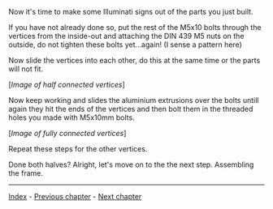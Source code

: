 Now it's time to make some Illuminati signs out of the parts you just built.

If you have not already done so, put the rest of the M5x10 bolts through the vertices from the inside-out and attaching the DIN 439 M5 nuts on the outside, do not tighten these bolts yet...again! (I sense a pattern here)

Now slide the vertices into each other, do this at the same time or the parts will not fit.

[*Image of half connected vertices*]

Now keep working and slides the aluminium extrusions over the bolts untill again they hit the ends of the vertices and then bolt them in the threaded holes you made with M5x10mm bolts.

[*Image of fully connected vertices*]

Repeat these steps for the other vertices.

Done both halves? Alright, let's move on to the the next step. Assembling the frame.

***

[Index](https://github.com/GemstockCo/Gemstock-Mk2/wiki/Guidebook-index) - 
[Previous chapter](https://github.com/GemstockCo/Gemstock-Mk2/wiki/Assembly-2---Top-vertex) - 
[Next chapter](https://github.com/GemstockCo/Gemstock-Mk2/wiki/Assembly-4---Assembling-the-frame)
